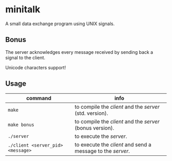 # minitalk
A small data exchange program using UNIX signals.

## Bonus
The server acknowledges every message received by sending back a signal to the
client.

Unicode characters support!

## Usage
| command | info |
| ------- | ---- |
| `make` | to compile the *client* and the *server* (std. version). |
| `make bonus` | to compile the *client* and the *server* (bonus version). |
| `./server` | to execute the *server*. |
| `./client <server_pid> <message>` | to execute the *client* and send a message to the *server*. |
